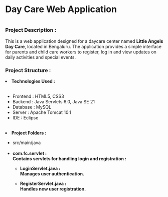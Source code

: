 <h1>Day Care Web Application<h1/>
<h3>Project Description :</h3> 
This is a web application designed for a daycare center named <b>Little Angels Day Care</b>, located in Bengaluru. The application provides a simple interface for parents and child care workers to register, log in and view updates on daily activities and special events. <br>
<h3>Project Structure :</h3>
<li><b>Technologies Used :</b></li> <br>
<ul><li>Frontend : HTML5, CSS3</li>
<li>Backend : Java Servlets 6.0, Java SE 21</li>
  <li>Database : MySQL</li>
  <li>Server : Apache Tomcat 10.1</li>
  <li>IDE : Eclipse</li>
</ul> <br>
<li><b>Project Folders :</b></li>
<ul><li>src/main/java</li><br>
  <li><b>com.fc.servlet : </li>
    Contains servlets for handling login and registration : 
    <ul><li>LoginServlet.java : </li>
    Manages user authentication.</ul>
    <ul><li>RegisterServlet.java : </li>
    Handles new user registration.</ul>
</ul>
